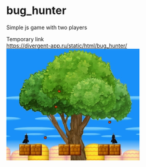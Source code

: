 # bug_hunter
Simple js game with two players


Temporary link  
https://divergent-app.ru/static/html/bug_hunter/  
![](https://github.com/submaps/bug_hunter/blob/master/bug_hunter.jpg)
